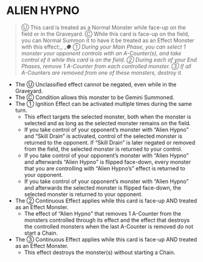 # ALIEN HYPNO

> Ⓤ This card is treated as a Normal Monster while face-up on the field or in the Graveyard. Ⓒ While this card is face-up on the field, you can Normal Summon it to have it be treated as an Effect Monster with this effect:_
__● ① During your Main Phase, you can select 1 monster your opponent controls with an A-Counter(s), and take control of it while this card is on the field. ② During each of your End Phases, remove 1 A-Counter from each controlled monster. ③ If all A-Counters are removed from one of these monsters, destroy it._

*   The Ⓤ Unclassified effect cannot be negated, even while in the Graveyard.
*   The Ⓒ Condition allows this monster to be Gemini Summoned.
*   The ① Ignition Effect can be activated multiple times during the same turn.
    *   This effect targets the selected monster, both when the monster is selected and as long as the selected monster remains on the field.
    *   If you take control of your opponent’s monster with “Alien Hypno” and “Skill Drain” is activated, control of the selected monster is returned to the opponent. If “Skill Drain” is later negated or removed from the field, the selected monster is returned to your control.
    *   If you take control of your opponent’s monster with “Alien Hypno” and afterwards “Alien Hypno” is flipped face-down, every monster that you are controlling with “Alien Hypno’s” effect is returned to your opponent.
    *   If you take control of your opponent’s monster with “Alien Hypno” and afterwards the selected monster is flipped face-down, the selected monster is returned to your opponent.
*   The ② Continuous Effect applies while this card is face-up AND treated as an Effect Monster.
    *   The effect of “Alien Hypno” that removes 1 A-Counter from the monsters controlled through its effect and the effect that destroys the controlled monsters when the last A-Counter is removed do not start a Chain.
*   The ③ Continuous Effect applies while this card is face-up AND treated as an Effect Monster.
    *   This effect destroys the monster(s) without starting a Chain.
